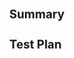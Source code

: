 <!--
Thank you for contributing to vecsync! Please review the following are included:

- Summary of the change
- Clear and descriptive title
- Related issues
- Targets a dev branch, unless hotfix
-->

## Summary

<!-- Describe the purpose of the PR and what changes were made. -->

## Test Plan

<!-- Describe your test plan -->